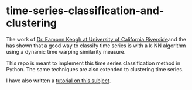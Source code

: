 time-series-classification-and-clustering
=========================================

The work of [Dr. Eamonn Keogh at University of California Riverside](http://www.cs.ucr.edu/~eamonn/time_series_data/)and the  has shown that a good way to classify time series is with a k-NN algorithm using a dynamic time warping similarity measure. 

This repo is meant to implement this time series classification method in Python.  The same techniques are also extended to clustering time series.

I have also written a [tutorial on this subject](http://nbviewer.ipython.org/github/alexminnaar/time-series-classification-and-clustering/blob/master/Time%20Series%20Classification%20and%20Clustering.ipynb).
